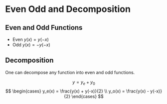 # Even Odd and Decomposition
## Even and Odd Functions
- Even  $y(x) = y(-x)$
- Odd  $y(x) = -y(-x)$
## Decomposition
One can decompose any function into even and odd functions.

$$ y=y_e+y_0$$
$$
\begin{cases}
y_e(x) = \frac{y(x) + y(-x)}{2} \\
y_o(x) = \frac{y(x) - y(-x)}{2}
\end{cases}
$$






